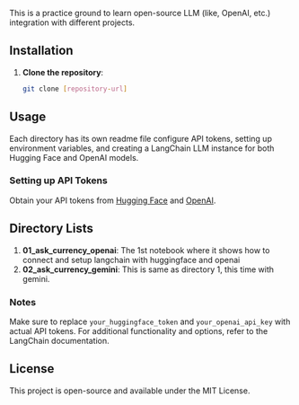 This is a practice ground to learn open-source LLM (like, OpenAI, etc.) integration with different projects.

## Installation

1. **Clone the repository**:
    ```bash
    git clone [repository-url]
    ```


## Usage

Each directory has its own readme file configure API tokens, setting up environment variables, and creating a LangChain LLM instance for both Hugging Face and OpenAI models.

### Setting up API Tokens

Obtain your API tokens from [Hugging Face](https://huggingface.co/) and [OpenAI](https://platform.openai.com/).


## Directory Lists

1. **01_ask_currency_openai**: The 1st notebook where it shows how to connect and setup langchain with huggingface and openai
2. **02_ask_currency_gemini**: This is same as directory 1, this time with gemini.


### Notes
Make sure to replace `your_huggingface_token` and `your_openai_api_key` with actual API tokens.
For additional functionality and options, refer to the LangChain documentation.

## License
This project is open-source and available under the MIT License.




